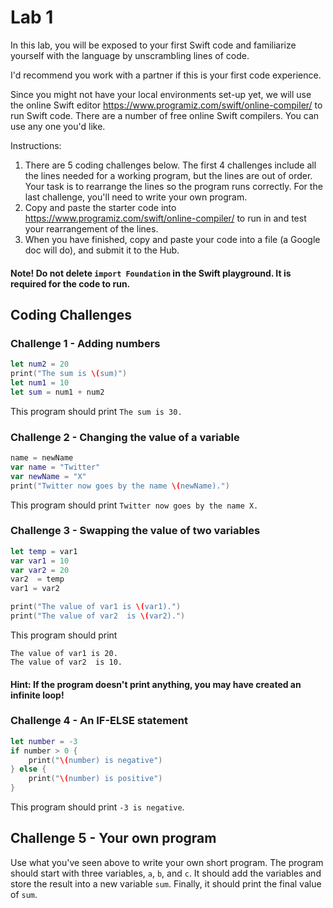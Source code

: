 # Lab 1

In this lab, you will be exposed to your first Swift code and familiarize yourself with the language by unscrambling lines of code.

I'd recommend you work with a partner if this is your first code experience.

Since you might not have your local environments set-up yet, we will use the online Swift editor https://www.programiz.com/swift/online-compiler/ to run Swift code. There are a number of free online Swift compilers. You can use any one you'd like.

Instructions:

1. There are 5 coding challenges below. The first 4 challenges include all the lines needed for a working program, but the lines are out of order. Your task is to rearrange the lines so the program runs correctly. For the last challenge, you'll need to write your own program.
2. Copy and paste the starter code into https://www.programiz.com/swift/online-compiler/ to run in and test your rearrangement of the lines.
3. When you have finished, copy and paste your code into a file (a Google doc will do), and submit it to the Hub. 

#### Note! Do not delete `import Foundation` in the Swift playground. It is required for the code to run.

## Coding Challenges

 ### Challenge 1 - Adding numbers
```swift
let num2 = 20
print("The sum is \(sum)")
let num1 = 10
let sum = num1 + num2
```
This program should print `The sum is 30.`


 ### Challenge 2 - Changing the value of a variable
 ```swift
name = newName
var name = "Twitter"
var newName = "X"
print("Twitter now goes by the name \(newName).")
 ```
This program should print `Twitter now goes by the name X.`

### Challenge 3 - Swapping the value of two variables
```swift
let temp = var1
var var1 = 10
var var2 = 20
var2  = temp
var1 = var2

print("The value of var1 is \(var1).")
print("The value of var2  is \(var2).")
```
This program should print 
```
The value of var1 is 20. 
The value of var2  is 10.
```

#### Hint: If the program doesn't print anything, you may have created an infinite loop!

### Challenge 4 - An IF-ELSE statement
```swift
let number = -3
if number > 0 {
    print("\(number) is negative")
} else {
    print("\(number) is positive")
}
```
This program should print `-3 is negative`.

## Challenge 5 - Your own program

Use what you've seen above to write your own short program.
The program should start with three variables, `a`, `b`, and `c`. It should add the variables and store the result into a new variable `sum`. Finally, it should print the final value of `sum`.